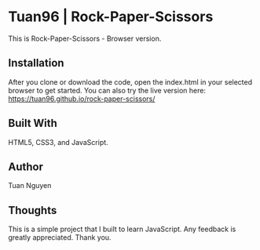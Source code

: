 # Tuan96 | Rock-Paper-Scissors

This is Rock-Paper-Scissors - Browser version.

## Installation

After you clone or download the code, open the index.html in your selected browser to get started.
You can also try the live version here: https://tuan96.github.io/rock-paper-scissors/

## Built With

HTML5, CSS3, and JavaScript. 

## Author

Tuan Nguyen

## Thoughts

This is a simple project that I built to learn JavaScript. Any feedback is greatly appreciated. Thank you. 

